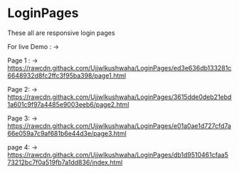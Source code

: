 # LoginPages

These all are responsive login pages 

For live Demo : ->

Page 1 : -> https://rawcdn.githack.com/Ujjwlkushwaha/LoginPages/ed3e636db133281c6648932d8fc2ffc3f95ba398/page1.html

Page 2: -> https://rawcdn.githack.com/Ujjwlkushwaha/LoginPages/3615dde0deb21ebd1a601c9f97a4485e9003eeb6/page2.html

Page 3: -> https://rawcdn.githack.com/Ujjwlkushwaha/LoginPages/e01a0ae1d727cfd7a66e059a7c9af681b6e44d3e/page3.html

page 4: -> https://rawcdn.githack.com/Ujjwlkushwaha/LoginPages/db1d9510461cfaa573212bc7f0a519fb7a1dd836/index.html
